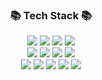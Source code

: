 
<!-- header sector -->

<!--![header](https://capsule-render.vercel.app/api?type=Rounded&color=5d7791&height=150&section=header&text=caprocoo&fontColor=e6e6fa&fontSize=70)-->

<!-- body sector -->


<!-- status -->
<!--<h3 align="center">💻 My Github Stats 💻</h3>
<div align="center">

[![Anurag's GitHub stats](https://github-readme-stats.vercel.app/api?username=caprocoo&hide_title=true&show_icons=true&include_all_commits=true&disable_animations=true&theme=dracula)](https://github.com/caprocoo/github-readme-stats)
</div>
-->
<!-- [![Top Langs](https://github-readme-stats.vercel.app/api/top-langs/?username=caprocoo&layout=compact)](https://github.com/caprocoo/github-readme-stats)
 -->

<!-- bedge -->
<div align="center">
  <h3>📚 Tech Stack 📚</h3>
</div>
<div align="center">
	<img src="https://img.shields.io/badge/Java-007396?style=flat&logo=Java&logoColor=white" />
  <img src="https://img.shields.io/badge/Spring-6DB33F?style=flat&logo=Spring&logoColor=white" />
  <img src="https://img.shields.io/badge/Spring Boot-6DB33F?style=flat&logo=Spring Boot&logoColor=white" />
  <img src="https://img.shields.io/badge/Oracle-F80000?style=flat&logo=Oracle&logoColor=white" />
  <br>
  
  <img src="https://img.shields.io/badge/Vue-4FC08D?style=flat&logo=Vue.js&logoColor=white" />
  <img src="https://img.shields.io/badge/Vuetify-1867C0?style=flat&logo=Vuetify&logoColor=white" />
  <img src="https://img.shields.io/badge/JavaScript-F7DF1E?style=flat&logo=JavaScript&logoColor=white" />
  <img src="https://img.shields.io/badge/jQuery-0769AD?style=flat&logo=jQuery&logoColor=white" />
  
  <br>
  <img src="https://img.shields.io/badge/Git-F05032?style=flat&logo=Git&logoColor=white" />
  <img src="https://img.shields.io/badge/GitHub-181717?style=flat&logo=Github&logoColor=white" />
  <img src="https://img.shields.io/badge/GitLab-FC6D26?style=flat&logo=GitLab&logoColor=white" />
	<img src="https://img.shields.io/badge/HTML5-E34F26?style=flat&logo=HTML5&logoColor=white" />
	<img src="https://img.shields.io/badge/CSS3-1572B6?style=flat&logo=CSS3&logoColor=white" />
</div>



<!--
**caprocoo/caprocoo** is a ✨ _special_ ✨ repository because its `README.md` (this file) appears on your GitHub profile.

Here are some ideas to get you started:

- 🔭 I’m currently working on ...
- 🌱 I’m currently learning ...
- 👯 I’m looking to collaborate on ...
- 🤔 I’m looking for help with ...
- 💬 Ask me about ...
- 📫 How to reach me: ...
- 😄 Pronouns: ...
- ⚡ Fun fact: ...
-->
